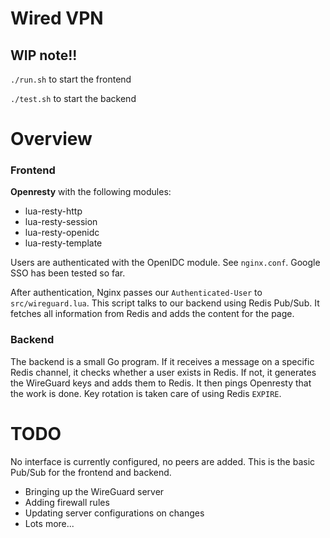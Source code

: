 # Wired VPN

## <b>WIP</b> note!!

`./run.sh` to start the frontend

`./test.sh` to start the backend

# Overview

### Frontend

<b>Openresty</b> with the following modules:

- lua-resty-http
- lua-resty-session
- lua-resty-openidc
- lua-resty-template

Users are authenticated with the OpenIDC module. See `nginx.conf`. Google SSO has been tested so far.

After authentication, Nginx passes our `Authenticated-User` to `src/wireguard.lua`. This script talks to our backend using Redis Pub/Sub. It fetches all information from Redis and adds the content for the page.

### Backend

The backend is a small Go program. If it receives a message on a specific Redis channel, it checks whether a user exists in Redis. If not, it generates the WireGuard keys and adds them to Redis. It then pings Openresty that the work is done. Key rotation is taken care of using Redis `EXPIRE`.

# TODO

No interface is currently configured, no peers are added. This is the basic Pub/Sub for the frontend and backend.

- Bringing up the WireGuard server
- Adding firewall rules
- Updating server configurations on changes
- Lots more...
